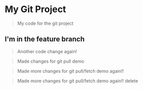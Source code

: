 # My Git Project

> My code for the git project

## I'm in the feature branch

> Another code change again!

> Made changes for git pull demo

> Made more changes for git pull/fetch demo again!!

> Made more changes for git pull/fetch demo again!! delete  
